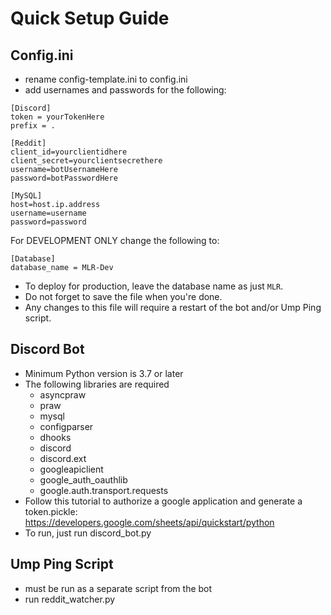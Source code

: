 # Quick Setup Guide

## Config.ini
- rename config-template.ini to config.ini
- add usernames and passwords for the following:
```
[Discord]
token = yourTokenHere
prefix = .

[Reddit]
client_id=yourclientidhere
client_secret=yourclientsecrethere
username=botUsernameHere
password=botPasswordHere

[MySQL]
host=host.ip.address
username=username
password=password
```

For DEVELOPMENT ONLY change the following to:
```
[Database]
database_name = MLR-Dev
```

- To deploy for production, leave the database name as just `MLR`.
- Do not forget to save the file when you're done. 
- Any changes to this file will require a restart of the bot and/or Ump Ping script.

## Discord Bot
- Minimum Python version is 3.7 or later
- The following libraries are required
  - asyncpraw
  - praw
  - mysql
  - configparser
  - dhooks
  - discord
  - discord.ext
  - googleapiclient
  - google_auth_oauthlib
  - google.auth.transport.requests
- Follow this tutorial to authorize a google application and generate a token.pickle: https://developers.google.com/sheets/api/quickstart/python
- To run, just run discord_bot.py

## Ump Ping Script
- must be run as a separate script from the bot
- run reddit_watcher.py
